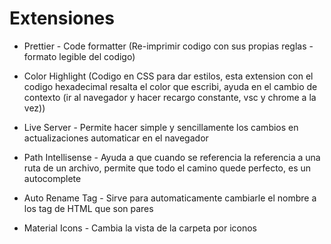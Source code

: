# Extensiones

* Prettier - Code formatter (Re-imprimir codigo con sus propias reglas - formato legible del codigo)
  
* Color Highlight (Codigo en CSS para dar estilos, esta extension con el codigo hexadecimal resalta el color que escribi, ayuda en el cambio de contexto (ir al navegador y hacer recargo constante, vsc y chrome a la vez))
  
* Live Server - Permite hacer simple y sencillamente los cambios en actualizaciones automaticar en el navegador
  
* Path Intellisense - Ayuda a que cuando se referencia la referencia a una ruta de un archivo, permite que todo el camino quede perfecto, es un autocomplete
  
* Auto Rename Tag - Sirve para automaticamente cambiarle el nombre a los tag de HTML que son pares
* Material Icons - Cambia la vista de la carpeta por iconos